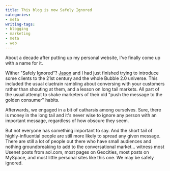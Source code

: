 ```yaml
---
title: This blog is now Safely Ignored
categories:
- meta
writing-tags:
- blogging
- marketing
- meta
- web
---
```


About a decade after putting up my personal website, I've finally come up with a name for it.

Wither "Safely Ignored"?  [Jason][1] and I had just finished trying to introduce some clients to the 21st century and the whole Bubble 2.0 universe.  This included the usual cluetrain rambling about conversing with your customers rather than shouting at them, and a lesson on long tail markets.  All part of the usual attempt to shake marketers of their old "push the message to the golden consumer" habits.

Afterwards, we engaged in a bit of catharsis among ourselves.  Sure, there is money in the long tail and it's never wise to ignore any person with an important message, regardless of how obscure they seem.

But not everyone has something important to say.  And the short tail of highly-influential people are still more likely to spread any given message.  There are still a lot of people out there who have small audiences and nothing groundbreaking to add to the conversational market... witness most Usenet posts from aol.com, most pages on Geocities, most posts on MySpace, and most little personal sites like this one.  We may be safely ignored.

   [1]: http://www.linkedin.com/pub/0/49/863
